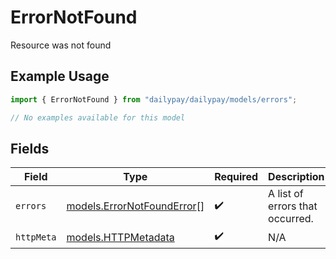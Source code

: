 # ErrorNotFound

Resource was not found

## Example Usage

```typescript
import { ErrorNotFound } from "dailypay/dailypay/models/errors";

// No examples available for this model
```

## Fields

| Field                                                             | Type                                                              | Required                                                          | Description                                                       |
| ----------------------------------------------------------------- | ----------------------------------------------------------------- | ----------------------------------------------------------------- | ----------------------------------------------------------------- |
| `errors`                                                          | [models.ErrorNotFoundError](../../models/errornotfounderror.md)[] | :heavy_check_mark:                                                | A list of errors that occurred.                                   |
| `httpMeta`                                                        | [models.HTTPMetadata](../../models/httpmetadata.md)               | :heavy_check_mark:                                                | N/A                                                               |